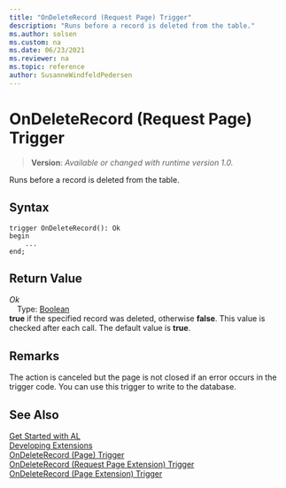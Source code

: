 ```yaml
---
title: "OnDeleteRecord (Request Page) Trigger"
description: "Runs before a record is deleted from the table."
ms.author: solsen
ms.custom: na
ms.date: 06/23/2021
ms.reviewer: na
ms.topic: reference
author: SusanneWindfeldPedersen
---
```

[//]: # (START>DO_NOT_EDIT)
[//]: # (IMPORTANT:Do not edit any of the content between here and the END>DO_NOT_EDIT.)
[//]: # (Any modifications should be made in the .xml files in the ModernDev repo.)

# OnDeleteRecord (Request Page) Trigger
> **Version**: _Available or changed with runtime version 1.0._

Runs before a record is deleted from the table.


## Syntax
```AL
trigger OnDeleteRecord(): Ok
begin
    ...
end;
```


## Return Value

*Ok*  
&emsp;Type: [Boolean](../../methods-auto/boolean/boolean-data-type.md)  
**true** if the specified record was deleted, otherwise **false**. This value is checked after each call. The default value is **true**.  

[//]: # (IMPORTANT: END>DO_NOT_EDIT)

## Remarks  

The action is canceled but the page is not closed if an error occurs in the trigger code. You can use this trigger to write to the database.  

## See Also  
[Get Started with AL](../../devenv-get-started.md)  
[Developing Extensions](../../devenv-dev-overview.md)  
[OnDeleteRecord (Page) Trigger](../page/devenv-ondeleterecord-page-trigger.md)  
[OnDeleteRecord (Request Page Extension) Trigger](../requestpageextension/devenv-ondeleterecord-requestpageextension-trigger.md)  
[OnDeleteRecord (Page Extension) Trigger](../pageextension/devenv-ondeleterecord-pageextension-trigger.md)

